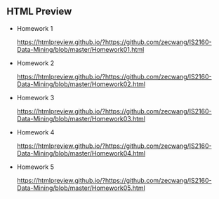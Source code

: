 ## HTML Preview

- Homework 1

  https://htmlpreview.github.io/?https://github.com/zecwang/IS2160-Data-Mining/blob/master/Homework01.html

- Homework 2

  https://htmlpreview.github.io/?https://github.com/zecwang/IS2160-Data-Mining/blob/master/Homework02.html

- Homework 3

  https://htmlpreview.github.io/?https://github.com/zecwang/IS2160-Data-Mining/blob/master/Homework03.html

- Homework 4

  https://htmlpreview.github.io/?https://github.com/zecwang/IS2160-Data-Mining/blob/master/Homework04.html

- Homework 5

  https://htmlpreview.github.io/?https://github.com/zecwang/IS2160-Data-Mining/blob/master/Homework05.html
